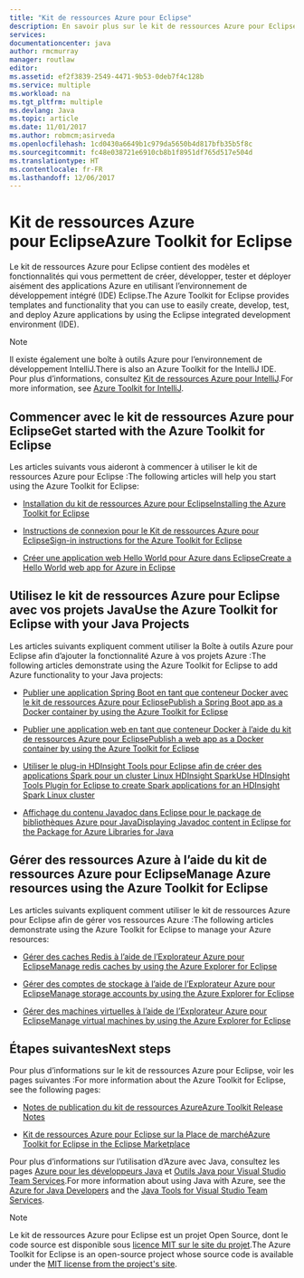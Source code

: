 ```yaml
---
title: "Kit de ressources Azure pour Eclipse"
description: En savoir plus sur le kit de ressources Azure pour Eclipse.
services: 
documentationcenter: java
author: rmcmurray
manager: routlaw
editor: 
ms.assetid: ef2f3839-2549-4471-9b53-0deb7f4c128b
ms.service: multiple
ms.workload: na
ms.tgt_pltfrm: multiple
ms.devlang: Java
ms.topic: article
ms.date: 11/01/2017
ms.author: robmcm;asirveda
ms.openlocfilehash: 1cd0430a6649b1c979da5650b4d817bfb35b5f8c
ms.sourcegitcommit: fc48e038721e6910cb8b1f8951df765d517e504d
ms.translationtype: HT
ms.contentlocale: fr-FR
ms.lasthandoff: 12/06/2017
---
```

# <a name="azure-toolkit-for-eclipse"></a><span data-ttu-id="8b47e-103">Kit de ressources Azure pour Eclipse</span><span class="sxs-lookup"><span data-stu-id="8b47e-103">Azure Toolkit for Eclipse</span></span>
<span data-ttu-id="8b47e-104">Le kit de ressources Azure pour Eclipse contient des modèles et fonctionnalités qui vous permettent de créer, développer, tester et déployer aisément des applications Azure en utilisant l’environnement de développement intégré (IDE) Eclipse.</span><span class="sxs-lookup"><span data-stu-id="8b47e-104">The Azure Toolkit for Eclipse provides templates and functionality that you can use to easily create, develop, test, and deploy Azure applications by using the Eclipse integrated development environment (IDE).</span></span>

> [!NOTE]
> 
> <span data-ttu-id="8b47e-105">Il existe également une boîte à outils Azure pour l’environnement de développement IntelliJ.</span><span class="sxs-lookup"><span data-stu-id="8b47e-105">There is also an Azure Toolkit for the IntelliJ IDE.</span></span> <span data-ttu-id="8b47e-106">Pour plus d’informations, consultez [Kit de ressources Azure pour IntelliJ](../intellij/azure-toolkit-for-intellij.md).</span><span class="sxs-lookup"><span data-stu-id="8b47e-106">For more information, see [Azure Toolkit for IntelliJ](../intellij/azure-toolkit-for-intellij.md).</span></span>
> 

## <a name="get-started-with-the-azure-toolkit-for-eclipse"></a><span data-ttu-id="8b47e-107">Commencer avec le kit de ressources Azure pour Eclipse</span><span class="sxs-lookup"><span data-stu-id="8b47e-107">Get started with the Azure Toolkit for Eclipse</span></span>
<span data-ttu-id="8b47e-108">Les articles suivants vous aideront à commencer à utiliser le kit de ressources Azure pour Eclipse :</span><span class="sxs-lookup"><span data-stu-id="8b47e-108">The following articles will help you start using the Azure Toolkit for Eclipse:</span></span>

* [<span data-ttu-id="8b47e-109">Installation du kit de ressources Azure pour Eclipse</span><span class="sxs-lookup"><span data-stu-id="8b47e-109">Installing the Azure Toolkit for Eclipse</span></span>](azure-toolkit-for-eclipse-installation.md)

* [<span data-ttu-id="8b47e-110">Instructions de connexion pour le Kit de ressources Azure pour Eclipse</span><span class="sxs-lookup"><span data-stu-id="8b47e-110">Sign-in instructions for the Azure Toolkit for Eclipse</span></span>](azure-toolkit-for-eclipse-sign-in-instructions.md)

* [<span data-ttu-id="8b47e-111">Créer une application web Hello World pour Azure dans Eclipse</span><span class="sxs-lookup"><span data-stu-id="8b47e-111">Create a Hello World web app for Azure in Eclipse</span></span>](azure-toolkit-for-eclipse-create-hello-world-web-app.md)

## <a name="use-the-azure-toolkit-for-eclipse-with-your-java-projects"></a><span data-ttu-id="8b47e-112">Utilisez le kit de ressources Azure pour Eclipse avec vos projets Java</span><span class="sxs-lookup"><span data-stu-id="8b47e-112">Use the Azure Toolkit for Eclipse with your Java Projects</span></span>
<span data-ttu-id="8b47e-113">Les articles suivants expliquent comment utiliser la Boîte à outils Azure pour Eclipse afin d’ajouter la fonctionnalité Azure à vos projets Azure :</span><span class="sxs-lookup"><span data-stu-id="8b47e-113">The following articles demonstrate using the Azure Toolkit for Eclipse to add Azure functionality to your Java projects:</span></span>

* [<span data-ttu-id="8b47e-114">Publier une application Spring Boot en tant que conteneur Docker avec le kit de ressources Azure pour Eclipse</span><span class="sxs-lookup"><span data-stu-id="8b47e-114">Publish a Spring Boot app as a Docker container by using the Azure Toolkit for Eclipse</span></span>](azure-toolkit-for-eclipse-publish-spring-boot-docker-app.md)

* [<span data-ttu-id="8b47e-115">Publier une application web en tant que conteneur Docker à l’aide du kit de ressources Azure pour Eclipse</span><span class="sxs-lookup"><span data-stu-id="8b47e-115">Publish a web app as a Docker container by using the Azure Toolkit for Eclipse</span></span>](azure-toolkit-for-eclipse-publish-as-docker-container.md)

* [<span data-ttu-id="8b47e-116">Utiliser le plug-in HDInsight Tools pour Eclipse afin de créer des applications Spark pour un cluster Linux HDInsight Spark</span><span class="sxs-lookup"><span data-stu-id="8b47e-116">Use HDInsight Tools Plugin for Eclipse to create Spark applications for an HDInsight Spark Linux cluster</span></span>](/azure/hdinsight/hdinsight-apache-spark-eclipse-tool-plugin)

* [<span data-ttu-id="8b47e-117">Affichage du contenu Javadoc dans Eclipse pour le package de bibliothèques Azure pour Java</span><span class="sxs-lookup"><span data-stu-id="8b47e-117">Displaying Javadoc content in Eclipse for the Package for Azure Libraries for Java</span></span>](azure-toolkit-for-eclipse-displaying-javadoc-content-for-azure-libraries.md)

## <a name="manage-azure-resources-using-the-azure-toolkit-for-eclipse"></a><span data-ttu-id="8b47e-118">Gérer des ressources Azure à l’aide du kit de ressources Azure pour Eclipse</span><span class="sxs-lookup"><span data-stu-id="8b47e-118">Manage Azure resources using the Azure Toolkit for Eclipse</span></span>
<span data-ttu-id="8b47e-119">Les articles suivants expliquent comment utiliser le kit de ressources Azure pour Eclipse afin de gérer vos ressources Azure :</span><span class="sxs-lookup"><span data-stu-id="8b47e-119">The following articles demonstrate using the Azure Toolkit for Eclipse to manage your Azure resources:</span></span>

* [<span data-ttu-id="8b47e-120">Gérer des caches Redis à l’aide de l’Explorateur Azure pour Eclipse</span><span class="sxs-lookup"><span data-stu-id="8b47e-120">Manage redis caches by using the Azure Explorer for Eclipse</span></span>](azure-toolkit-for-eclipse-managing-redis-caches-using-azure-explorer.md)

* [<span data-ttu-id="8b47e-121">Gérer des comptes de stockage à l’aide de l’Explorateur Azure pour Eclipse</span><span class="sxs-lookup"><span data-stu-id="8b47e-121">Manage storage accounts by using the Azure Explorer for Eclipse</span></span>](azure-toolkit-for-eclipse-managing-storage-accounts-using-azure-explorer.md)

* [<span data-ttu-id="8b47e-122">Gérer des machines virtuelles à l’aide de l’Explorateur Azure pour Eclipse</span><span class="sxs-lookup"><span data-stu-id="8b47e-122">Manage virtual machines by using the Azure Explorer for Eclipse</span></span>](azure-toolkit-for-eclipse-managing-virtual-machines-using-azure-explorer.md)

## <a name="next-steps"></a><span data-ttu-id="8b47e-123">Étapes suivantes</span><span class="sxs-lookup"><span data-stu-id="8b47e-123">Next steps</span></span>

<span data-ttu-id="8b47e-124">Pour plus d’informations sur le kit de ressources Azure pour Eclipse, voir les pages suivantes :</span><span class="sxs-lookup"><span data-stu-id="8b47e-124">For more information about the Azure Toolkit for Eclipse, see the following pages:</span></span>

* [<span data-ttu-id="8b47e-125">Notes de publication du kit de ressources Azure</span><span class="sxs-lookup"><span data-stu-id="8b47e-125">Azure Toolkit Release Notes</span></span>](https://github.com/Microsoft/azure-tools-for-java/releases)

* [<span data-ttu-id="8b47e-126">Kit de ressources Azure pour Eclipse sur la Place de marché</span><span class="sxs-lookup"><span data-stu-id="8b47e-126">Azure Toolkit for Eclipse in the Eclipse Marketplace</span></span>](http://marketplace.eclipse.org/content/azure-toolkit-eclipse)

<span data-ttu-id="8b47e-127">Pour plus d’informations sur l’utilisation d’Azure avec Java, consultez les pages [Azure pour les développeurs Java](https://docs.microsoft.com/java/azure/) et [Outils Java pour Visual Studio Team Services](https://java.visualstudio.com/).</span><span class="sxs-lookup"><span data-stu-id="8b47e-127">For more information about using Java with Azure, see the [Azure for Java Developers](https://docs.microsoft.com/java/azure/) and the [Java Tools for Visual Studio Team Services](https://java.visualstudio.com/).</span></span>

<!-- [!INCLUDE [azure-toolkit-for-eclipse-additional-resources](../includes/azure-toolkit-for-eclipse-additional-resources.md)] -->

> [!NOTE]
> 
> <span data-ttu-id="8b47e-128">Le kit de ressources Azure pour Eclipse est un projet Open Source, dont le code source est disponible sous [licence MIT sur le site du projet](https://github.com/microsoft/azure-tools-for-java).</span><span class="sxs-lookup"><span data-stu-id="8b47e-128">The Azure Toolkit for Eclipse is an open-source project whose source code is available under the [MIT license from the project's site](https://github.com/microsoft/azure-tools-for-java).</span></span>
> 

<!-- URL List -->

[Azure for Java Developers]: https://docs.microsoft.com/java/azure
[Java Tools for Visual Studio Team Services]: https://java.visualstudio.com/

<!-- Temporarily Deprecated URLs -->

<!-- [Deploying large deployments](azure-toolkit-for-eclipse-deploying-large-deployments.md) -->
<!-- [How to Maintain Session Data with Session Affinity]: http://go.microsoft.com/fwlink/?LinkID=699539 -->
<!-- [How to Use Co-located Caching]: http://go.microsoft.com/fwlink/?LinkID=699542 -->
<!-- [How to Use Dedicated Caching]: http://go.microsoft.com/fwlink/?LinkID=699543 -->
<!-- [How to Use JMS with AMQP 1.0 in Azure with Eclipse]: http://go.microsoft.com/fwlink/?LinkID=699544 -->
<!-- [How to Use SSL Offloading]: http://go.microsoft.com/fwlink/?LinkID=699545 -->
<!-- [SSL Offloading]: http://go.microsoft.com/fwlink/?LinkID=699549 -->
<!-- [Using the Azure Service Runtime Library in JSP]: http://go.microsoft.com/fwlink/?LinkID=699551 -->
<!-- [How to Authenticate Web Users with Azure Access Control Service Using Eclipse]: /azure/active-directory/active-directory-java-authenticate-users-access-control-eclipse.md -->
<!-- [Debug a Java Web App on Azure in Eclipse]: /azure/app-service-web/app-service-web-debug-java-web-app-in-eclipse.md -->
<!-- [Debugging Azure Applications in Eclipse]: azure-toolkit-for-eclipse-debugging-azure-applications.md -->

<!-- Legacy MSDN URL = https://msdn.microsoft.com/library/azure/hh694271.aspx -->
